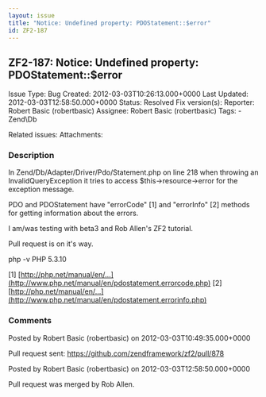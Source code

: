 ```yaml
---
layout: issue
title: "Notice: Undefined property: PDOStatement::$error"
id: ZF2-187
---
```


ZF2-187: Notice: Undefined property: PDOStatement::$error
---------------------------------------------------------

 Issue Type: Bug Created: 2012-03-03T10:26:13.000+0000 Last Updated: 2012-03-03T12:58:50.000+0000 Status: Resolved Fix version(s): 
 Reporter:  Robert Basic (robertbasic)  Assignee:  Robert Basic (robertbasic)  Tags: - Zend\\Db
 
 Related issues: 
 Attachments: 
### Description

In Zend/Db/Adapter/Driver/Pdo/Statement.php on line 218 when throwing an InvalidQueryException it tries to access $this->resource->error for the exception message.

PDO and PDOStatement have "errorCode" [1] and "errorInfo" [2] methods for getting information about the errors.

I am/was testing with beta3 and Rob Allen's ZF2 tutorial.

Pull request is on it's way.

php -v PHP 5.3.10

[1] [http://php.net/manual/en/…](http://www.php.net/manual/en/pdostatement.errorcode.php) [2] [http://php.net/manual/en/…](http://www.php.net/manual/en/pdostatement.errorinfo.php)

 

 

### Comments

Posted by Robert Basic (robertbasic) on 2012-03-03T10:49:35.000+0000

Pull request sent: <https://github.com/zendframework/zf2/pull/878>

 

 

Posted by Robert Basic (robertbasic) on 2012-03-03T12:58:50.000+0000

Pull request was merged by Rob Allen.

 

 